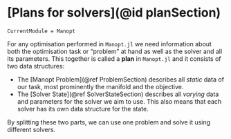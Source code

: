 # [Plans for solvers](@id planSection)

```@meta
CurrentModule = Manopt
```

For any optimisation performed in `Manopt.jl`
we need information about both the optimisation task or “problem” at hand as well as the solver and all its parameters.
This together is called a __plan__ in `Manopt.jl` and it consists of two data structures:

* The [Manopt Problem](@ref ProblemSection) describes all _static_ data of our task, most prominently the manifold and the objective.
* The [Solver State](@ref SolverStateSection) describes all _varying_ data and parameters for the solver we aim to use. This also means that each solver has its own data structure for the state.

By splitting these two parts, we can use one problem and solve it using different solvers.